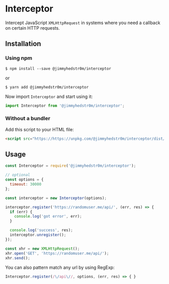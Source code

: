# Interceptor
Intercept JavaScript ```XMLHttpRequest``` in systems where you need a callback on certain HTTP requests.

## Installation

### Using npm
```console
$ npm install --save @jimmyhedstr0m/interceptor
```
or
```console
$ yarn add @jimmyhedstr0m/interceptor
```

Now import `Interceptor` and start using it:

```js
import Interceptor from '@jimmyhedstr0m/interceptor';
```

### Without a bundler

Add this script to your HTML file:

```html
<script src="https://https://unpkg.com/@jimmyhedstr0m/interceptor/dist/index.js"></script>
```

## Usage
```javascript
const Interceptor = require('@jimmyhedstr0m/interceptor');

// optional
const options = {
  timeout: 30000
};

const interceptor = new Interceptor(options);

interceptor.register('https://randomuser.me/api/', (err, res) => {
  if (err) {
    console.log('got error', err);
  }

  console.log('success', res);
  interceptor.unregister();
});

const xhr = new XMLHttpRequest();
xhr.open('GET', 'https://randomuser.me/api/');
xhr.send();
```

You can also pattern match any url by using RegExp:
```javascript
Interceptor.register(/\/api\//, options, (err, res) => { }
```